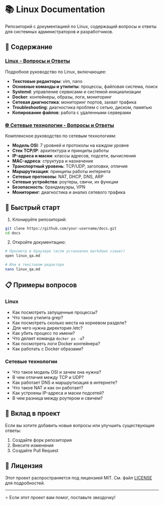 # 📚 Linux Documentation

Репозиторий с документацией по Linux, содержащий вопросы и ответы для системных администраторов и разработчиков.

## 📖 Содержание

### [Linux - Вопросы и Ответы](linux_qa.md)

Подробное руководство по Linux, включающее:

- **Текстовые редакторы**: vim, nano
- **Основные команды и утилиты**: процессы, файловая система, поиск
- **Systemd**: управление сервисами и системой инициализации
- **Docker**: контейнеры, образы, логи, мониторинг
- **Сетевая диагностика**: мониторинг портов, захват трафика
- **Troubleshooting**: диагностика проблем с сетью, диском, памятью
- **Копирование файлов**: работа с удаленными серверами

### [🌐 Сетевые технологии - Вопросы и Ответы](network_qa.md)

Комплексное руководство по сетевым технологиям:

- **Модель OSI**: 7 уровней и протоколы на каждом уровне
- **Стек TCP/IP**: архитектура и принципы работы
- **IP-адреса и маски**: классы адресов, подсети, вычисления
- **MAC-адреса**: структура и назначение
- **Транспортный уровень**: TCP/UDP, заголовки, отличия
- **Маршрутизация**: принципы работы интернета
- **Сетевые протоколы**: NAT, DHCP, DNS, ARP
- **Сетевые устройства**: роутеры, свичи, их функции
- **Безопасность**: брандмауэры, VPN
- **Мониторинг**: диагностика и анализ сетевого трафика

## 🚀 Быстрый старт

1. Клонируйте репозиторий:
```bash
git clone https://github.com/your-username/docs.git
cd docs
```

2. Откройте документацию:
```bash
# Просмотр в браузере (если установлен markdown viewer)
open linux_qa.md

# Или в текстовом редакторе
nano linux_qa.md
```

## 📋 Примеры вопросов

### Linux
- Как посмотреть запущенные процессы?
- Что такое утилита grep?
- Как посмотреть сколько места на корневом разделе?
- Для чего нужна директория /etc?
- Как убить процесс по имени?
- Что делает команда `docker ps -a`?
- Как посмотреть логи Docker контейнера?
- Как работать с Docker образами?

### Сетевые технологии
- Что такое модель OSI и зачем она нужна?
- В чем отличия между TCP и UDP?
- Как работает DNS и маршрутизация в интернете?
- Что такое NAT и как он работает?
- Как устроены IP-адреса и маски подсетей?
- В чем разница между роутером и свичем?

## 🤝 Вклад в проект

Если вы хотите добавить новые вопросы или улучшить существующие ответы:

1. Создайте форк репозитория
2. Внесите изменения
3. Создайте Pull Request

## 📝 Лицензия

Этот проект распространяется под лицензией MIT. См. файл [LICENSE](LICENSE) для подробностей.

---

⭐ Если этот проект вам помог, поставьте звездочку!
